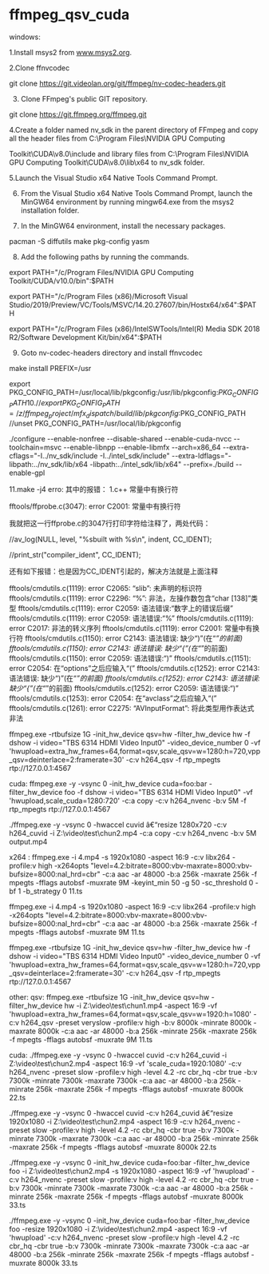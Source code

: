 # ffmpeg_qsv_cuda

windows:

1.Install msys2 from www.msys2.org.

2.Clone ffnvcodec

 git clone https://git.videolan.org/git/ffmpeg/nv-codec-headers.git

3. Clone FFmpeg's public GIT repository.

git clone https://git.ffmpeg.org/ffmpeg.git

4.Create a folder named nv_sdk in the parent directory of FFmpeg and copy all the
header files from C:\Program Files\NVIDIA GPU Computing

Toolkit\CUDA\v8.0\include and library files from C:\Program Files\NVIDIA GPU
Computing Toolkit\CUDA\v8.0\lib\x64 to nv_sdk folder.

5.Launch the Visual Studio x64 Native Tools Command Prompt.

6. From the Visual Studio x64 Native Tools Command Prompt, launch the MinGW64
environment by running mingw64.exe from the msys2 installation folder.

7. In the MinGW64 environment, install the necessary packages.

pacman -S diffutils make pkg-config yasm

8. Add the following paths by running the commands.

export PATH="/c/Program Files/NVIDIA GPU Computing Toolkit/CUDA/v10.0/bin":$PATH

export PATH="/c/Program Files (x86)/Microsoft Visual Studio/2019/Preview/VC/Tools/MSVC/14.20.27607/bin/Hostx64/x64":$PATH
 
export PATH="/c/Program Files (x86)/IntelSWTools/Intel(R) Media SDK 2018 R2/Software Development Kit/bin/x64":$PATH

9. Goto nv-codec-headers directory and install ffnvcodec

make install PREFIX=/usr

export PKG_CONFIG_PATH=/usr/local/lib/pkgconfig:/usr/lib/pkgconfig:$PKG_CONFIG_PATH
10.
 //export PKG_CONFIG_PATH=/z/ffmpeg_project/mfx_dispatch/build/lib/pkgconfig:$PKG_CONFIG_PATH
 //unset PKG_CONFIG_PATH=/usr/local/lib/pkgconfig

./configure --enable-nonfree --disable-shared  --enable-cuda-nvcc  --toolchain=msvc --enable-libnpp  --enable-libmfx --arch=x86_64  --extra-cflags="-I../nv_sdk/include -I../intel_sdk/include" --extra-ldflags="-libpath:../nv_sdk/lib/x64 -libpath:../intel_sdk/lib/x64" --prefix=./build --enable-gpl

11.make -j4
erro:
其中的报错：
1.c++ 常量中有换行符

fftools/ffprobe.c(3047): error C2001: 常量中有换行符

我就把这一行ffprobe.c的3047行打印字符给注释了，两处代码：

//av_log(NULL, level, "%sbuilt with %s\n", indent, CC_IDENT);

//print_str("compiler_ident", CC_IDENT);

还有如下报错：也是因为CC_IDENT引起的，解决方法就是上面注释

fftools/cmdutils.c(1119): error C2065: “slib”: 未声明的标识符
fftools/cmdutils.c(1119): error C2296: “%”: 非法，左操作数包含“char [138]”类型
fftools/cmdutils.c(1119): error C2059: 语法错误:“数字上的错误后缀”
fftools/cmdutils.c(1119): error C2059: 语法错误:“%”
fftools/cmdutils.c(1119): error C2017: 非法的转义序列
fftools/cmdutils.c(1119): error C2001: 常量中有换行符
fftools/cmdutils.c(1150): error C2143: 语法错误: 缺少“)”(在“*”的前面)
fftools/cmdutils.c(1150): error C2143: 语法错误: 缺少“{”(在“*”的前面)
fftools/cmdutils.c(1150): error C2059: 语法错误:“)”
fftools/cmdutils.c(1151): error C2054: 在“options”之后应输入“(”
fftools/cmdutils.c(1252): error C2143: 语法错误: 缺少“)”(在“*”的前面)
fftools/cmdutils.c(1252): error C2143: 语法错误: 缺少“{”(在“*”的前面)
fftools/cmdutils.c(1252): error C2059: 语法错误:“)”
fftools/cmdutils.c(1253): error C2054: 在“avclass”之后应输入“(”
fftools/cmdutils.c(1261): error C2275: “AVInputFormat”: 将此类型用作表达式非法


ffmpeg.exe -rtbufsize 1G -init_hw_device qsv=hw -filter_hw_device hw  -f dshow  -i video="TBS 6314 HDMI Video Input0"  -video_device_number 0 -vf 'hwupload=extra_hw_frames=64,format=qsv,scale_qsv=w=1280:h=720,vpp_qsv=deinterlace=2:framerate=30' -c:v h264_qsv  -f rtp_mpegts rtp://127.0.0.1:4567

cuda:
ffmpeg.exe -y -vsync 0 -init_hw_device cuda=foo:bar -filter_hw_device foo -f dshow  -i video="TBS 6314 HDMI Video Input0" -vf 'hwupload,scale_cuda=1280:720' -c:a copy -c:v h264_nvenc -b:v 5M -f rtp_mpegts rtp://127.0.0.1:4567

./ffmpeg.exe -y -vsync 0 -hwaccel cuvid â€“resize 1280x720 -c:v h264_cuvid -i Z:\video\test\chun2.mp4 -c:a copy -c:v h264_nvenc -b:v 5M output.mp4

x264 :
ffmpeg.exe  -i 4.mp4 -s 1920x1080 -aspect 16:9 -c:v libx264 -profile:v high  -x264opts "level=4.2:bitrate=8000:vbv-maxrate=8000:vbv-bufsize=8000:nal_hrd=cbr" -c:a aac -ar 48000 -b:a 256k -maxrate 256k -f mpegts  -fflags autobsf  -muxrate 9M -keyint_min 50 -g 50 -sc_threshold 0  -bf 1 -b_strategy 0 11.ts 

 ffmpeg.exe  -i 4.mp4 -s 1920x1080 -aspect 16:9 -c:v libx264 -profile:v high  -x264opts "level=4.2:bitrate=8000:vbv-maxrate=8000:vbv-bufsize=8000:nal_hrd=cbr" -c:a aac -ar 48000 -b:a 256k -maxrate 256k -f mpegts  -fflags autobsf  -muxrate 9M 11.ts
 
 ffmpeg.exe -rtbufsize 1G -init_hw_device qsv=hw -filter_hw_device hw  -f dshow  -i video="TBS 6314 HDMI Video Input0"  -video_device_number 0 -vf 'hwupload=extra_hw_frames=64,format=qsv,scale_qsv=w=1280:h=720,vpp_qsv=deinterlace=2:framerate=30' -c:v h264_qsv  -f rtp_mpegts rtp://127.0.0.1:4567
 
 
 other:
  qsv:
 ffmpeg.exe -rtbufsize 1G -init_hw_device qsv=hw -filter_hw_device hw  -i Z:\video\test\chun1.mp4 -aspect 16:9  -vf 'hwupload=extra_hw_frames=64,format=qsv,scale_qsv=w=1920:h=1080' -c:v h264_qsv -preset veryslow -profile:v high -b:v 8000k -minrate 8000k -maxrate 8000k  -c:a aac -ar 48000 -b:a 256k -minrate 256k -maxrate 256k -f mpegts  -fflags autobsf  -muxrate 9M 11.ts
 
 cuda:
 ./ffmpeg.exe -y -vsync 0 -hwaccel cuvid -c:v h264_cuvid -i Z:\video\test\chun2.mp4 -aspect 16:9 -vf 'scale_cuda=1920:1080' -c:v h264_nvenc -preset slow -profile:v high  -level 4.2 -rc cbr_hq  -cbr true -b:v  7300k -minrate 7300k -maxrate 7300k  -c:a aac -ar 48000 -b:a 256k -minrate 256k -maxrate 256k -f mpegts  -fflags autobsf  -muxrate 8000k 22.ts
 
 ./ffmpeg.exe -y -vsync 0 -hwaccel cuvid -c:v h264_cuvid â€“resize 1920x1080  -i Z:\video\test\chun2.mp4 -aspect 16:9 -c:v h264_nvenc -preset slow -profile:v high  -level 4.2 -rc cbr_hq  -cbr true -b:v  7300k -minrate 7300k -maxrate 7300k  -c:a aac -ar 48000 -b:a 256k -minrate 256k -maxrate 256k -f mpegts  -fflags autobsf  -muxrate 8000k 22.ts
 
 ./ffmpeg.exe -y -vsync 0 -init_hw_device cuda=foo:bar -filter_hw_device foo -i Z:\video\test\chun2.mp4 -s 1920x1080 -aspect 16:9  -vf 'hwupload'  -c:v h264_nvenc -preset slow -profile:v high  -level 4.2 -rc cbr_hq  -cbr true -b:v  7300k -minrate 7300k -maxrate 7300k  -c:a aac -ar 48000 -b:a 256k -minrate 256k -maxrate 256k -f mpegts  -fflags autobsf  -muxrate 8000k 33.ts
 
 ./ffmpeg.exe -y -vsync 0 -init_hw_device cuda=foo:bar -filter_hw_device foo -resize 1920x1080  -i Z:\video\test\chun2.mp4  -aspect 16:9  -vf 'hwupload'  -c:v h264_nvenc -preset slow -profile:v high  -level 4.2 -rc cbr_hq  -cbr true -b:v  7300k -minrate 7300k -maxrate 7300k  -c:a aac -ar 48000 -b:a 256k -minrate 256k -maxrate 256k -f mpegts  -fflags autobsf  -muxrate 8000k 33.ts
 

